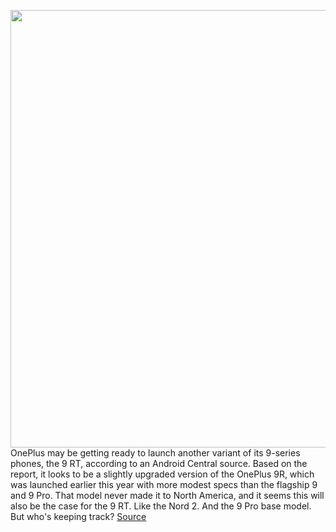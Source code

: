 <img src='https://cdn.vox-cdn.com/thumbor/2Dl6iOSKdG2KJolI-qO5EQqeLK8=/0x0:2040x1360/1200x800/filters:focal(857x517:1183x843)/cdn.vox-cdn.com/uploads/chorus_image/image/69749116/ajohnson_210623_4644_0001.0.jpg' width='700px' /><br/>
OnePlus may be getting ready to launch another variant of its 9-series phones, the 9 RT, according to an Android Central source. Based on the report, it looks to be a slightly upgraded version of the OnePlus 9R, which was launched earlier this year with more modest specs than the flagship 9 and 9 Pro. That model never made it to North America, and it seems this will also be the case for the 9 RT. Like the Nord 2. And the 9 Pro base model. But who's keeping track?
<a href='https://www.theverge.com/2021/8/19/22632475/oneplus-9-rt-launch-rumor-android-12'> Source <a/>